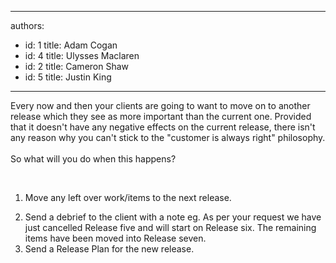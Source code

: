 

---
authors:
  - id: 1
    title: Adam Cogan
  - id: 4
    title: Ulysses Maclaren
  - id: 2
    title: Cameron Shaw
  - id: 5
    title: Justin King
---




<span class='intro'> Every now and then your clients are going to want to move on to another release which they see as more important than the current one.&#160;Provided that it doesn't have any negative effects on the current release, there isn't any reason why you can't stick to the &quot;customer is always right&quot; philosophy.<br><br>So what will you do when this happens? ​ </span>

<br><ol><li>Move any left over work/items to the next release. </li>
<li>Send a debrief to the client with a note eg. As per your request we have just cancelled Release five and will start on Release six. The remaining items have been moved into Release seven. </li>
<li>Send a Release Plan for the new release. </li></ol>


